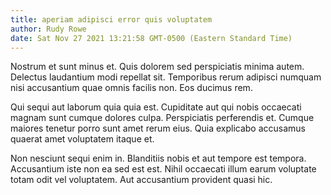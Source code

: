 ```yaml
---
title: aperiam adipisci error quis voluptatem
author: Rudy Rowe
date: Sat Nov 27 2021 13:21:58 GMT-0500 (Eastern Standard Time)
---
```

Nostrum et sunt minus et. Quis dolorem sed perspiciatis minima autem. Delectus laudantium modi repellat sit. Temporibus rerum adipisci numquam nisi accusantium quae omnis facilis non. Eos ducimus rem.

 Qui sequi aut laborum quia quia est. Cupiditate aut qui nobis occaecati magnam sunt cumque dolores culpa. Perspiciatis perferendis et. Cumque maiores tenetur porro sunt amet rerum eius. Quia explicabo accusamus quaerat amet voluptatem itaque et.

 Non nesciunt sequi enim in. Blanditiis nobis et aut tempore est tempora. Accusantium iste non ea sed est est. Nihil occaecati illum earum voluptate totam odit vel voluptatem. Aut accusantium provident quasi hic.